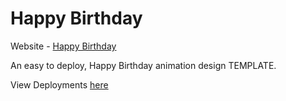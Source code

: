 # Happy Birthday

Website - [Happy Birthday](https://code-intensive.github.io/code-intensive.github.io-happy-birthday-ayoscripts/)

An easy to deploy, Happy Birthday animation design TEMPLATE.

View Deployments [here](https://code-intensive.github.io/code-intensive.github.io-happy-birthday-ayoscripts/deployments/)

